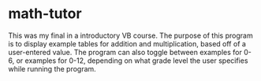 # math-tutor

This was my final in a introductory VB course.  The purpose of this program is to display example tables 
for addition and multiplication, based off of a user-entered value.  The program can also toggle between examples for 0-6, or examples for 0-12, depending on what grade level the user specifies while running the program.
